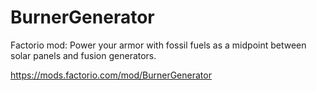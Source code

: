 # BurnerGenerator
Factorio mod: Power your armor with fossil fuels as a midpoint between solar panels and fusion generators.

https://mods.factorio.com/mod/BurnerGenerator
